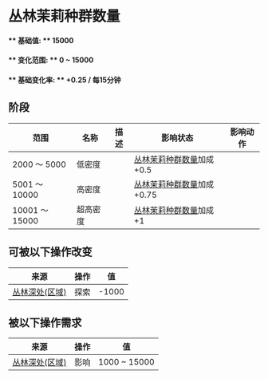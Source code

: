 # 丛林茉莉种群数量  
#### ** 基础值: ** 15000   
#### ** 变化范围: ** 0 ~ 15000  
#### ** 基础变化率: ** +0.25 / 每15分钟  
## 阶段  
范围  |  名称  |  描述  |  影响状态  |  影响动作  
----  |  ----  |  ----  |  ----  |  ----  
2000 ～ 5000  |  低密度  |    |  [丛林茉莉种群数量](Jasmine_JunglePop.md)加成+0.5  |    
5001 ～ 10000  |  高密度  |    |  [丛林茉莉种群数量](Jasmine_JunglePop.md)加成+0.75  |    
10001 ～ 15000  |  超高密度  |    |  [丛林茉莉种群数量](Jasmine_JunglePop.md)加成+1  |    
## 可被以下操作改变  
来源  |  操作  |  值  
----  |  ----  |  ----  
[丛林深处(区域)](DeepJungle.md)  |  探索  |  -1000  
## 被以下操作需求  
来源  |  操作  |  值  
----  |  ----  |  ----  
[丛林深处(区域)](DeepJungle.md)  |  影响  |  1000 ~ 15000  


<script>document.title="丛林茉莉种群数量 - 卡牌生存百科 Card Survival Wiki";</script>